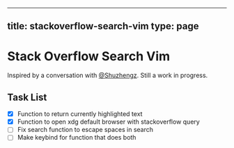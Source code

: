 
---
title: stackoverflow-search-vim
type: page
---
# Stack Overflow Search Vim
Inspired by a conversation with [@Shuzhengz](https://github.com/Shuzhengz). Still a work in progress.

## Task List
- [x] Function to return currently highlighted text
- [x] Function to open xdg default browser with stackoverflow query
- [ ] Fix search function to escape spaces in search
- [ ] Make keybind for function that does both 
